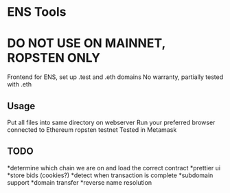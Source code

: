 # ENS Tools
# DO NOT USE ON MAINNET, ROPSTEN ONLY
Frontend for ENS, set up .test and .eth domains
No warranty, partially tested with .eth

## Usage
Put all files into same directory on webserver
Run your preferred browser connected to Ethereum ropsten testnet
Tested in Metamask

## TODO
*determine which chain we are on and load the correct contract
*prettier ui 
*store bids (cookies?)
*detect when transaction is complete
*subdomain support
*domain transfer
*reverse name resolution
